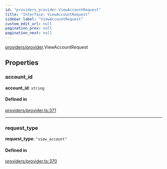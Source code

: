 ```yaml
---
id: "providers_provider.ViewAccountRequest"
title: "Interface: ViewAccountRequest"
sidebar_label: "ViewAccountRequest"
custom_edit_url: null
pagination_prev: null
pagination_next: null
---
```


[providers/provider](../modules/providers_provider.md).ViewAccountRequest

## Properties

### account\_id

 **account\_id**: `string`

#### Defined in

[providers/provider.ts:371](https://github.com/maxhr/near--near-api-js/blob/d8efa7d5/packages/near-api-js/src/providers/provider.ts#L371)

___

### request\_type

 **request\_type**: ``"view_account"``

#### Defined in

[providers/provider.ts:370](https://github.com/maxhr/near--near-api-js/blob/d8efa7d5/packages/near-api-js/src/providers/provider.ts#L370)
